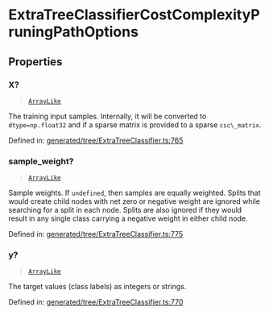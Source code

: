 # ExtraTreeClassifierCostComplexityPruningPathOptions

## Properties

### X?

> [`ArrayLike`](../types/ArrayLike.md)

The training input samples. Internally, it will be converted to `dtype=np.float32` and if a sparse matrix is provided to a sparse `csc\_matrix`.

Defined in:  [generated/tree/ExtraTreeClassifier.ts:765](https://github.com/transitive-bullshit/scikit-learn-ts/blob/92ab806/packages/sklearn/src/generated/tree/ExtraTreeClassifier.ts#L765)

### sample\_weight?

> [`ArrayLike`](../types/ArrayLike.md)

Sample weights. If `undefined`, then samples are equally weighted. Splits that would create child nodes with net zero or negative weight are ignored while searching for a split in each node. Splits are also ignored if they would result in any single class carrying a negative weight in either child node.

Defined in:  [generated/tree/ExtraTreeClassifier.ts:775](https://github.com/transitive-bullshit/scikit-learn-ts/blob/92ab806/packages/sklearn/src/generated/tree/ExtraTreeClassifier.ts#L775)

### y?

> [`ArrayLike`](../types/ArrayLike.md)

The target values (class labels) as integers or strings.

Defined in:  [generated/tree/ExtraTreeClassifier.ts:770](https://github.com/transitive-bullshit/scikit-learn-ts/blob/92ab806/packages/sklearn/src/generated/tree/ExtraTreeClassifier.ts#L770)
